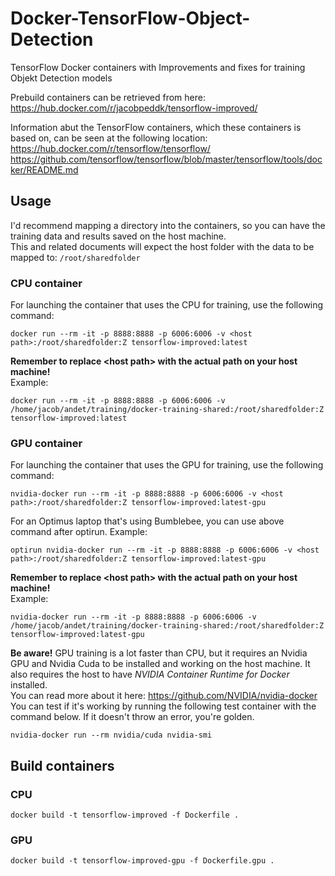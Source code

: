 # Docker-TensorFlow-Object-Detection
TensorFlow Docker containers with Improvements and fixes for training Objekt Detection models


Prebuild containers can be retrieved from here: https://hub.docker.com/r/jacobpeddk/tensorflow-improved/


Information abut the TensorFlow containers, which these containers is based on, can be seen at the following location:  
https://hub.docker.com/r/tensorflow/tensorflow/  
https://github.com/tensorflow/tensorflow/blob/master/tensorflow/tools/docker/README.md

## Usage
I'd recommend mapping a directory into the containers, so you can have the training data and results saved on the host machine.  
This and related documents will expect the host folder with the data to be mapped to: `/root/sharedfolder`  

### CPU container
For launching the container that uses the CPU for training, use the following command:
```
docker run --rm -it -p 8888:8888 -p 6006:6006 -v <host path>:/root/sharedfolder:Z tensorflow-improved:latest
```

**Remember to replace \<host path> with the actual path on your host machine!**  
Example:
```
docker run --rm -it -p 8888:8888 -p 6006:6006 -v /home/jacob/andet/training/docker-training-shared:/root/sharedfolder:Z tensorflow-improved:latest
```

### GPU container
For launching the container that uses the GPU for training, use the following command:
```
nvidia-docker run --rm -it -p 8888:8888 -p 6006:6006 -v <host path>:/root/sharedfolder:Z tensorflow-improved:latest-gpu
```
For an Optimus laptop that's using Bumblebee, you can use above command after optirun. Example:
```
optirun nvidia-docker run --rm -it -p 8888:8888 -p 6006:6006 -v <host path>:/root/sharedfolder:Z tensorflow-improved:latest-gpu
```

**Remember to replace \<host path> with the actual path on your host machine!**  
Example:
```
nvidia-docker run --rm -it -p 8888:8888 -p 6006:6006 -v /home/jacob/andet/training/docker-training-shared:/root/sharedfolder:Z tensorflow-improved:latest-gpu
```

**Be aware!** GPU training is a lot faster than CPU, but it requires an Nvidia GPU and Nvidia Cuda to be installed and working on the host machine.
It also requires the host to have *NVIDIA Container Runtime for Docker* installed.  
You can read more about it here: https://github.com/NVIDIA/nvidia-docker  
You can test if it's working by running the following test container with the command below. If it doesn't throw an error, you're golden.
```
nvidia-docker run --rm nvidia/cuda nvidia-smi
```


## Build containers

### CPU
```
docker build -t tensorflow-improved -f Dockerfile .
```

### GPU
```
docker build -t tensorflow-improved-gpu -f Dockerfile.gpu .
```
